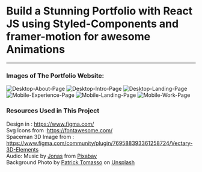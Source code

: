 # Build a Stunning Portfolio with React JS using Styled-Components and framer-motion for awesome Animations

----------------------------------------------------------------------------------------------

### Images of The Portfolio Website:
![Desktop-About-Page](https://github.com/AnujTiwari-Student/My-Portfolio/assets/58434371/7d792ef1-ad8d-470f-b484-b90e6520d19c)
![Desktop-Intro-Page](https://github.com/AnujTiwari-Student/My-Portfolio/assets/58434371/39f4c649-0d79-4818-9d93-f4d6b55b5739)
![Desktop-Landing-Page](https://github.com/AnujTiwari-Student/My-Portfolio/assets/58434371/376b24a5-b64b-4ab9-a63c-06df9c0542e0)
![Mobile-Experience-Page](https://github.com/AnujTiwari-Student/My-Portfolio/assets/58434371/d7e98956-93fc-412e-94c8-48d0ab91fdb1)
![Mobile-Landing-Page](https://github.com/AnujTiwari-Student/My-Portfolio/assets/58434371/2f0a3266-3ac2-4f56-9e59-71e905a372e7)
![Mobile-Work-Page](https://github.com/AnujTiwari-Student/My-Portfolio/assets/58434371/dd34b12b-8987-4390-b66f-e7e924c285fe)


### Resources Used in This Project

Design in : https://www.figma.com/ <br />
Svg Icons from :https://fontawesome.com/  <br />
Spaceman 3D Image from : https://www.figma.com/community/plugin/769588393361258724/Vectary-3D-Elements <br />
Audio: Music by <a href="https://pixabay.com/users/itswatr-12344345/?utm_source=link-attribution&amp;utm_medium=referral&amp;utm_campaign=music&amp;utm_content=1167">Jonas</a> from <a href="https://pixabay.com/music//?utm_source=link-attribution&amp;utm_medium=referral&amp;utm_campaign=music&amp;utm_content=1167">Pixabay</a> <br />
Background Photo by <a href="https://unsplash.com/@impatrickt?utm_source=unsplash&utm_medium=referral&utm_content=creditCopyText">Patrick Tomasso</a> on <a href="https://unsplash.com/s/photos/news-paper?utm_source=unsplash&utm_medium=referral&utm_content=creditCopyText">Unsplash</a>
  



